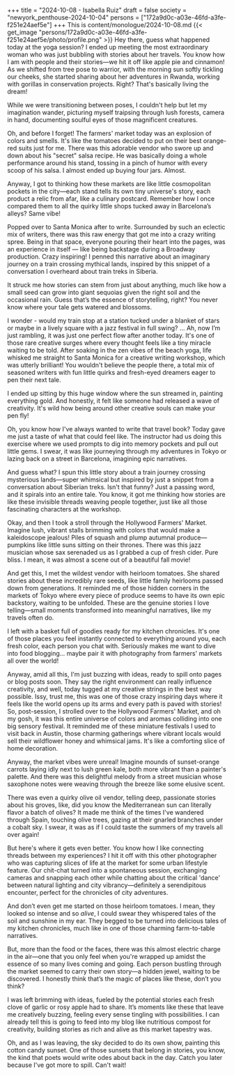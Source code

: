 +++
title = "2024-10-08 - Isabella Ruiz"
draft = false
society = "newyork_penthouse-2024-10-04"
persons = ["172a9d0c-a03e-46fd-a3fe-f251e24aef5e"]
+++
This is content/monologue/2024-10-08.md
{{< get_image "persons/172a9d0c-a03e-46fd-a3fe-f251e24aef5e/photo/profile.png" >}}
Hey there, guess what happened today at the yoga session?
 I ended up meeting the most extraordinary woman who was just bubbling with stories about her travels. You know how I am with people and their stories—we hit it off like apple pie and cinnamon! As we shifted from tree pose to warrior, with the morning sun softly tickling our cheeks, she started sharing about her adventures in Rwanda, working with gorillas in conservation projects. Right? That's basically living the dream!

While we were transitioning between poses, I couldn't help but let my imagination wander, picturing myself traipsing through lush forests, camera in hand, documenting soulful eyes of those magnificent creatures. 

Oh, and before I forget! The farmers' market today was an explosion of colors and smells. It's like the tomatoes decided to put on their best orange-red suits just for me. There was this adorable vendor who swore up and down about his "secret" salsa recipe. He was basically doing a whole performance around his stand, tossing in a pinch of humor with every scoop of his salsa. I almost ended up buying four jars. Almost.

Anyway, I got to thinking how these markets are like little cosmopolitan pockets in the city—each stand tells its own tiny universe's story, each product a relic from afar, like a culinary postcard. Remember how I once compared them to all the quirky little shops tucked away in Barcelona’s alleys? Same vibe!

Popped over to Santa Monica after to write. Surrounded by such an eclectic mix of writers, there was this raw energy that got me into a crazy writing spree. Being in that space, everyone pouring their heart into the pages, was an experience in itself — like being backstage during a Broadway production. Crazy inspiring! I penned this narrative about an imaginary journey on a train crossing mythical lands, inspired by this snippet of a conversation I overheard about train treks in Siberia. 

It struck me how stories can stem from just about anything, much like how a small seed can grow into giant sequoias given the right soil and the occasional rain. Guess that’s the essence of storytelling, right? You never know where your tale gets watered and blossoms. 

I wonder - would my train stop at a station tucked under a blanket of stars or maybe in a lively square with a jazz festival in full swing? ... Ah, now I’m just rambling, it was just one perfect flow after another today. It's one of those rare creative surges where every thought feels like a tiny miracle waiting to be told.
 After soaking in the zen vibes of the beach yoga, life whisked me straight to Santa Monica for a creative writing workshop, which was utterly brilliant! You wouldn't believe the people there, a total mix of seasoned writers with fun little quirks and fresh-eyed dreamers eager to pen their next tale.

I ended up sitting by this huge window where the sun streamed in, painting everything gold. And honestly, it felt like someone had released a wave of creativity. It's wild how being around other creative souls can make your pen fly! 

Oh, you know how I've always wanted to write that travel book? Today gave me just a taste of what that could feel like. The instructor had us doing this exercise where we used prompts to dig into memory pockets and pull out little gems. I swear, it was like journeying through my adventures in Tokyo or lazing back on a street in Barcelona, imagining epic narratives.

And guess what? I spun this little story about a train journey crossing mysterious lands—super whimsical but inspired by just a snippet from a conversation about Siberian treks. Isn't that funny? Just a passing word, and it spirals into an entire tale. You know, it got me thinking how stories are like these invisible threads weaving people together, just like all those fascinating characters at the workshop.

Okay, and then I took a stroll through the Hollywood Farmers' Market. Imagine lush, vibrant stalls brimming with colors that would make a kaleidoscope jealous! Piles of squash and plump autumnal produce—pumpkins like little suns sitting on their thrones. There was this jazz musician whose sax serenaded us as I grabbed a cup of fresh cider. Pure bliss. I mean, it was almost a scene out of a beautiful fall movie!

And get this, I met the wildest vendor with heirloom tomatoes. She shared stories about these incredibly rare seeds, like little family heirlooms passed down from generations. It reminded me of those hidden corners in the markets of Tokyo where every piece of produce seems to have its own epic backstory, waiting to be unfolded. These are the genuine stories I love telling—small moments transformed into meaningful narratives, like my travels often do.

I left with a basket full of goodies ready for my kitchen chronicles. It's one of those places you feel instantly connected to everything around you, each fresh color, each person you chat with. Seriously makes me want to dive into food blogging... maybe pair it with photography from farmers' markets all over the world!

Anyway, amid all this, I'm just buzzing with ideas, ready to spill onto pages or blog posts soon. They say the right environment can really influence creativity, and well, today tugged at my creative strings in the best way possible. Issy, trust me, this was one of those crazy inspiring days where it feels like the world opens up its arms and every path is paved with stories!
 So, post-session, I strolled over to the Hollywood Farmers' Market, and oh my gosh, it was this entire universe of colors and aromas colliding into one big sensory festival. It reminded me of these miniature festivals I used to visit back in Austin, those charming gatherings where vibrant locals would sell their wildflower honey and whimsical jams. It's like a comforting slice of home decoration.

Anyway, the market vibes were unreal! Imagine mounds of sunset-orange carrots laying idly next to lush green kale, both more vibrant than a painter's palette. And there was this delightful melody from a street musician whose saxophone notes were weaving through the breeze like some elusive scent.

There was even a quirky olive oil vendor, telling deep, passionate stories about his groves, like, did you know the Mediterranean sun can literally flavor a batch of olives? It made me think of the times I've wandered through Spain, touching olive trees, gazing at their gnarled branches under a cobalt sky. I swear, it was as if I could taste the summers of my travels all over again!

But here's where it gets even better. You know how I like connecting threads between my experiences? I hit it off with this other photographer who was capturing slices of life at the market for some urban lifestyle feature. Our chit-chat turned into a spontaneous session, exchanging cameras and snapping each other while chatting about the critical 'dance' between natural lighting and city vibrancy—definitely a serendipitous encounter, perfect for the chronicles of city adventures.

And don’t even get me started on those heirloom tomatoes. I mean, they looked so intense and so _alive_, I could swear they whispered tales of the soil and sunshine in my ear. They begged to be turned into delicious tales of my kitchen chronicles, much like in one of those charming farm-to-table narratives.

But, more than the food or the faces, there was this almost electric charge in the air—one that you only feel when you're wrapped up amidst the essence of so many lives coming and going. Each person bustling through the market seemed to carry their own story—a hidden jewel, waiting to be discovered. I honestly think that’s the magic of places like these, don’t you think?

I was left brimming with ideas, fueled by the potential stories each fresh clove of garlic or rosy apple had to share. It’s moments like these that leave me creatively buzzing, feeling every sense tingling with possibilities. I can already tell this is going to feed into my blog like nutritious compost for creativity, building stories as rich and alive as this market tapestry was.

Oh, and as I was leaving, the sky decided to do its own show, painting this cotton candy sunset. One of those sunsets that belong in stories, you know, the kind that poets would write odes about back in the day.
Catch you later because I've got more to spill. Can't wait!
